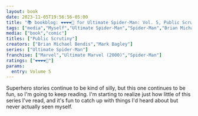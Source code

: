 ```yaml
---
layout: book
date: 2023-11-05T19:56:56-05:00
title: "📚 bookblog: ❤️❤️❤️❤️🖤 for Ultimate Spider-Man: Vol. 5, Public Scrutiny, by Brian Michael Bendis and Mark Bagley"
tags: ["media","Myself","Ultimate Spider-Man","Spider-Man","Brian Michael Bendis","Mark Bagley"]
media: ["book","comic"]
titles: ["Public Scrutiny"]
creators: ["Brian Michael Bendis","Mark Bagley"]
series: ["Ultimate Spider-Man"]
franchise: ["Marvel","Ultimate Marvel (2000)","Spider-Man"]
ratings: ["❤️❤️❤️❤️🖤"]
params:
  entry: Volume 5
---
```


Superhero stories continue to be kind of silly, but this one continues to be fun, so I'm going to keep reading. I'm starting to realize just how little of this series I've read, and it's fun to catch up with things I'd heard about but never actually seen myself.
